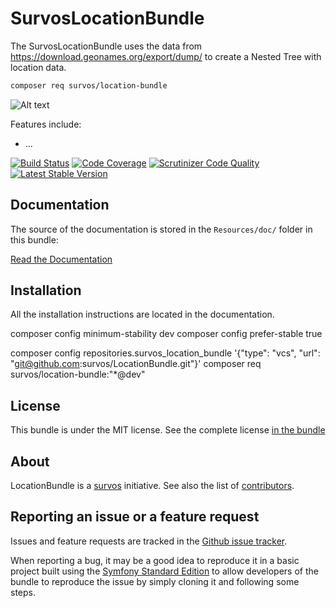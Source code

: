 SurvosLocationBundle
===================

The SurvosLocationBundle uses the data from https://download.geonames.org/export/dump/ to create a Nested Tree with location data.

```bash
composer req survos/location-bundle
```

![Alt text](Resources/doc/logo.png?raw=true "Screenshot")

Features include:

- ...

[![Build Status](https://travis-ci.org/survos/SurvosLocationBundle.svg?branch=master)](https://travis-ci.org/survos/SurvosLocationBundle) [![Code Coverage](https://scrutinizer-ci.com/g/survos/SurvosLocationBundle/badges/coverage.png?b=master)](https://scrutinizer-ci.com/g/survos/SurvosLocationBundle/?branch=master) [![Scrutinizer Code Quality](https://scrutinizer-ci.com/g/survos/SurvosLocationBundle/badges/quality-score.png?b=master)](https://scrutinizer-ci.com/g/survos/SurvosLocationBundle/?branch=master) [![Latest Stable Version](https://poser.pugx.org/survos/voting-bundle/v/stable.svg)](https://packagist.org/packages/survos/voting-bundle)

Documentation
-------------

The source of the documentation is stored in the `Resources/doc/` folder
in this bundle:

[Read the Documentation](Resources/doc/index.rst)

Installation
------------

All the installation instructions are located in the documentation.

composer config minimum-stability dev
composer config prefer-stable true

composer config repositories.survos_location_bundle '{"type": "vcs", "url": "git@github.com:survos/LocationBundle.git"}'
composer req survos/location-bundle:"*@dev"


License
-------

This bundle is under the MIT license. See the complete license [in the bundle](LICENSE)

About
-----

LocationBundle is a [survos](https://github.com/survos) initiative.
See also the list of [contributors](https://github.com/survos/SurvosLocationBundle/contributors).

Reporting an issue or a feature request
---------------------------------------

Issues and feature requests are tracked in the [Github issue tracker](https://github.com/survos/SurvosLocationBundle/issues).

When reporting a bug, it may be a good idea to reproduce it in a basic project
built using the [Symfony Standard Edition](https://github.com/symfony/symfony-standard)
to allow developers of the bundle to reproduce the issue by simply cloning it
and following some steps.
